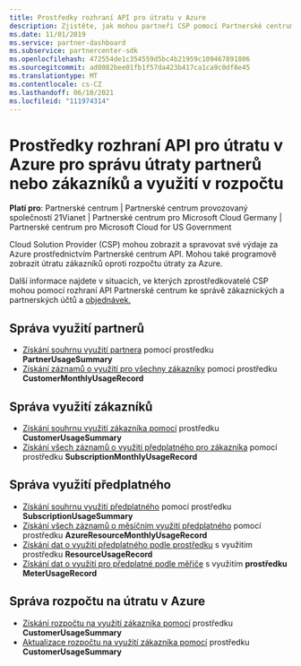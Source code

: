```yaml
---
title: Prostředky rozhraní API pro útratu v Azure
description: Zjistěte, jak mohou partneři CSP pomocí Partnerské centrum API zobrazit a spravovat útraty a využití Azure partnerů a zákazníků v jejich rozpočtech.
ms.date: 11/01/2019
ms.service: partner-dashboard
ms.subservice: partnercenter-sdk
ms.openlocfilehash: 472554de1c354559d5bc4b21959c109467891806
ms.sourcegitcommit: ad8082bee01fb1f57da423b417ca1ca9c0df8e45
ms.translationtype: MT
ms.contentlocale: cs-CZ
ms.lasthandoff: 06/10/2021
ms.locfileid: "111974314"
---
```

# <a name="azure-spending-api-resources-to-manage-partner-or-customer-spending-and-usage-against-a-budget"></a>Prostředky rozhraní API pro útratu v Azure pro správu útraty partnerů nebo zákazníků a využití v rozpočtu 

**Platí pro**: Partnerské centrum | Partnerské centrum provozovaný společností 21Vianet | Partnerské centrum pro Microsoft Cloud Germany | Partnerské centrum pro Microsoft Cloud for US Government

Cloud Solution Provider (CSP) mohou zobrazit a spravovat své výdaje za Azure prostřednictvím Partnerské centrum API. Mohou také programově zobrazit útratu zákazníků oproti rozpočtu útraty za Azure.

Další informace najdete v situacích, ve kterých zprostředkovatelé CSP mohou pomocí rozhraní API Partnerské centrum ke správě zákaznických a partnerských účtů a [objednávek.](scenarios.md)

## <a name="partner-usage-management"></a>Správa využití partnerů

- [Získání souhrnu využití partnera](get-a-partner-usage-summary.md) pomocí prostředku **PartnerUsageSummary**
- [Získání záznamů o využití pro všechny zákazníky](get-a-customer-s-usage-records.md) pomocí prostředku **CustomerMonthlyUsageRecord**

## <a name="customer-usage-management"></a>Správa využití zákazníků

- [Získání souhrnu využití zákazníka pomocí](get-a-customer-usage-summary.md) prostředku **CustomerUsageSummary**
- [Získání všech záznamů o využití předplatného pro zákazníka](get-a-customer-subscription-s-usage-records.md) pomocí prostředku **SubscriptionMonthlyUsageRecord**

## <a name="subscription-usage-management"></a>Správa využití předplatného

- [Získání souhrnu využití předplatného](get-a-customer-subscription-usage-summary.md) pomocí prostředku **SubscriptionUsageSummary**
- [Získání všech záznamů o měsíčním využití předplatného](get-all-monthly-usage-records-for-a-subscription.md) pomocí prostředku **AzureResourceMonthlyUsageRecord**
- [Získání dat o využití předplatného podle prostředku](get-a-customer-subscription-resource-usage-records.md) s využitím prostředku **ResourceUsageRecord**
- [Získání dat o využití pro předplatné podle měřiče](get-a-customer-subscription-meter-usage-records.md) s využitím **prostředku MeterUsageRecord**

## <a name="azure-spending-budget-management"></a>Správa rozpočtu na útratu v Azure

- [Získání rozpočtu na využití zákazníka pomocí](get-a-customer-s-usage-spending-budget.md) prostředku **CustomerUsageSummary**
- [Aktualizace rozpočtu na využití zákazníka pomocí](update-a-customer-s-usage-spending-budget.md) prostředku **CustomerUsageSummary**
